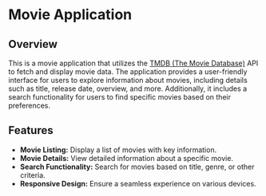 # Movie Application

## Overview

This is a movie application that utilizes the [TMDB (The Movie Database)](https://www.themoviedb.org/) API to fetch and display movie data. The application provides a user-friendly interface for users to explore information about movies, including details such as title, release date, overview, and more. Additionally, it includes a search functionality for users to find specific movies based on their preferences.

## Features

- **Movie Listing:** Display a list of movies with key information.
- **Movie Details:** View detailed information about a specific movie.
- **Search Functionality:** Search for movies based on title, genre, or other criteria.
- **Responsive Design:** Ensure a seamless experience on various devices.



